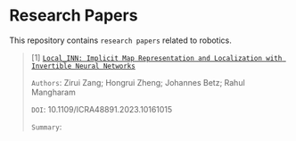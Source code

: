 # Research Papers

This repository contains `research papers` related to robotics.

>[1] [`Local_INN: Implicit Map Representation and Localization with Invertible Neural Networks`](https://ieeexplore.ieee.org/document/10161015)
>
>`Authors`: Zirui Zang; Hongrui Zheng; Johannes Betz; Rahul Mangharam
>
>`DOI`: 10.1109/ICRA48891.2023.10161015
>
>`Summary`:
